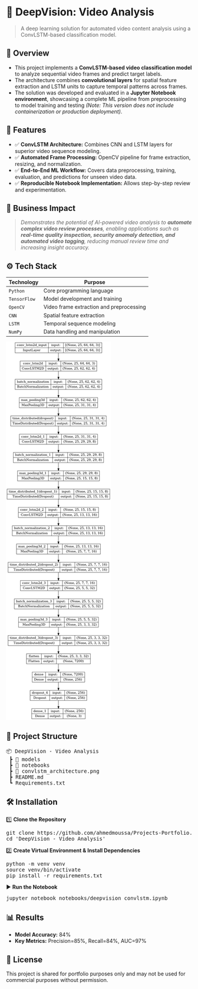 # 📌 DeepVision: Video Analysis
> A deep learning solution for automated video content analysis using a ConvLSTM-based classification model.


## 📖 Overview
 - This project implements a **ConvLSTM-based video classification model** to analyze sequential video frames and predict target labels.
 - The architecture combines **convolutional layers** for spatial feature extraction and LSTM units to capture temporal patterns across frames.
 - The solution was developed and evaluated in a **Jupyter Notebook environment**, showcasing a complete ML pipeline from preprocessing to model training and testing *(Note: This version does not include containerization or production deployment)*.


## 🚀 Features
   - ✅ **ConvLSTM Architecture:** Combines CNN and LSTM layers for superior video sequence modeling.
   - ✅ **Automated Frame Processing:** OpenCV pipeline for frame extraction, resizing, and normalization.
   - ✅ **End-to-End ML Workflow:** Covers data preprocessing, training, evaluation, and predictions for unseen video data.
   - ✅ **Reproducible Notebook Implementation:** Allows step-by-step review and experimentation.


## 🏢 Business Impact
   > *Demonstrates the potential of AI-powered video analysis to **automate complex video review processes**, enabling applications such as **real-time quality inspection, security anomaly detection, and automated video tagging**, reducing manual review time and increasing insight accuracy.*


## ⚙️ Tech Stack
| Technology   | Purpose                                  |
| ------------ | ---------------------------------------- |
| `Python`     | Core programming language                |
| `TensorFlow` | Model development and training           |
| `OpenCV`     | Video frame extraction and preprocessing |
| `CNN`        | Spatial feature extraction               |
| `LSTM`       | Temporal sequence modeling               |
| `NumPy`      | Data handling and manipulation           |
![Model Architecture](convlstm_architecture.png)


## 📂 Project Structure
<pre>
📦 DeepVision - Video Analysis 
 ┣ 📂 models         
 ┣ 📂 notebooks
 ┣ 📜 convlstm_architecture.png 
 ┣ README.md
 ┗ Requirements.txt
</pre>


## 🛠️ Installation
1️⃣ **Clone the Repository**
<pre>
git clone https://github.com/ahmedmoussa/Projects-Portfolio.git
cd 'DeepVision - Video Analysis'
</pre>

2️⃣ **Create Virtual Environment & Install Dependencies**
<pre>
python -m venv venv
source venv/bin/activate
pip install -r requirements.txt
</pre>

▶️ **Run the Notebook**
<pre>
jupyter notebook notebooks/deepvision_convlstm.ipynb
</pre>


## 📊 Results
   - **Model Accuracy:** 84%
   - **Key Metrics:** Precision=85%, Recall=84%, AUC=97%


## 📝 License
This project is shared for portfolio purposes only and may not be used for commercial purposes without permission.